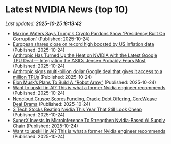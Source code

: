 # Latest NVIDIA News (top 10)
_Last updated: **2025-10-25 18:13:42**_

- [Maxine Waters Says Trump's Crypto Pardons Show 'Presidency Built On Corruption'](https://finance.yahoo.com/news/maxine-waters-says-trumps-crypto-180109996.html) (Published: 2025-10-24)
- [European shares close on record high boosted by US inflation data](https://www.irishtimes.com/business/2025/10/24/european-shares-close-on-record-high-boosted-by-us-inflation-data/) (Published: 2025-10-24)
- [Anthropic Has Turned Up the Heat on NVIDIA with the Latest Google TPU Deal — Integrating the ASICs Jensen Probably Fears Most](https://wccftech.com/anthropic-has-turned-up-the-heat-on-nvidia-with-the-latest-google-tpu-deal/) (Published: 2025-10-24)
- [Anthropic signs multi-billion dollar Google deal that gives it access to a million TPUs](https://www.techradar.com/pro/anthropic-signs-multibillion-dollar-google-deal-that-gives-it-access-to-a-million-tpus) (Published: 2025-10-24)
- [Elon Musk’s Plans To Build A “Robot Army”](https://www.shtfplan.com/headline-news/elon-musks-plans-to-build-a-robot-army) (Published: 2025-10-24)
- [Want to upskill in AI? This is what a former Nvidia engineer recommends](https://biztoc.com/x/f4460feb7665262e) (Published: 2025-10-24)
- [Neocloud Crusoe Scores Funding, Oracle Debt Offering, CoreWeave Deal Drama](https://www.investors.com/news/technology/neoclouds-crusoe-coreweave-stock-oracle-banks/) (Published: 2025-10-24)
- [3 Tech Stocks Beating Nvidia This Year That Still Look Cheap](https://biztoc.com/x/a1939d58ea63441f) (Published: 2025-10-24)
- [SuperX Invests In MicroInference To Strengthen Nvidia-Based AI Supply Chain](https://biztoc.com/x/f8e2c5250670d317) (Published: 2025-10-24)
- [Want to upskill in AI? This is what a former Nvidia engineer recommends](https://www.businessinsider.com/ai-researcher-chip-huyen-advice-upskilling-software-engineers-2025-10) (Published: 2025-10-24)
